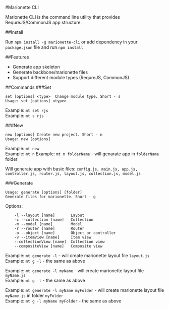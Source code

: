 #Marionette CLI

Marionette CLI is the command line utility that provides RequreJS/CommonJS app structure.

##Install

Run `npm install -g marionette-cli` or add dependency in your `package.json` file and run `npm install`

##Features
* Generate app skeleton
* Generate backbone/marionette files
* Support different module types (RequreJS, CommonJS)

##Commands
###Set
```
set [options] <type>  Change module type. Short - s
Usage: set [options] <type>
```

Example: `mt set rjs` <br />
Example: `mt s rjs`

###New
```
new [options] Create new project. Short - n
Usage: new [options]
```

Example: `mt new` <br />
Example: `mt n`
Example: `mt n folderName` - will genarate app in `folderName` folder<br />

Will generate app with basic files: `config.js, main.js, app.js, controller.js, router.js, layout.js, collection.js, model.js`


###Generate
```
Usage: generate [options] [folder]
Generate files for marionette. Short - g
```

Options:
```
    -l --layout [name]       Layout
    -c --collection [name]   Collection
    -m --model [name]        Model
    -r --router [name]       Router
    -o --object [name]       Object or controller
    -v --itemView [name]     Item view
    --collectionView [name]  Collection view
    --compositeView [name]   Composite view
```

Example: `mt generate -l` - will create marionette layout file `layout.js` <br />
Example: `mt g -l` - the same as above

Example: `mt generate -l myName` - will create marionette layout file `myName.js` <br />
Example: `mt g -l` - the same as above

Example: `mt generate -l myName myFolder` - will create marionette layout file `myName.js` in folder `myFolder` <br />
Example: `mt g -l myName myFolder` - the same as above
